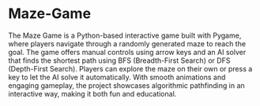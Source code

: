 # Maze-Game
The Maze Game is a Python-based interactive game built with Pygame, where players navigate through a randomly generated maze to reach the goal. The game offers manual controls using arrow keys and an AI solver that finds the shortest path using BFS (Breadth-First Search) or DFS (Depth-First Search). Players can explore the maze on their own or press a key to let the AI solve it automatically. With smooth animations and engaging gameplay, the project showcases algorithmic pathfinding in an interactive way, making it both fun and educational. 
